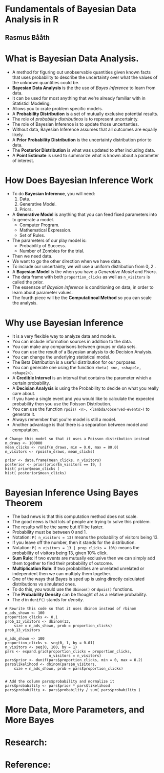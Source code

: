 # Fundamentals of Bayesian Data Analysis in R
## Rasmus Bååth

# What is Bayesian Data Analysis.
- A method for figuring out unobservable quantities given known facts that uses probability to describe the uncertainty over what the values of the unknown quantities could be.
- **Bayesian Data Analysis** is the the use of *Bayes Inference* to learn from data.
- It can be used for most anything that we're already familiar with in Statisticl Modeling.
- Allows you to crate problem specific models.
- A **Probability Distribution** is a set of mutually exclusive potential results.
- The role of *probability distributinos* is to represent uncertainty.
- The role of Bayesian Inference is to update those uncertanties.
- Without data, Bayesian Inference assumes that all outcomes are equally likely.
- A **Prior Probability Distribution** is the uncertainty distribution prior to data.
- The **Posterior Distribution** is what was updated to after including data.
- A **Point Estimate** is used to summarize what is known about a parameter of interest.

# How Does Bayesian Inference Work
- To do **Bayesian Inference**, you will need:
  1. Data.
  2. Generative Model.
  3. Priors.
- A **Generative Model** is anything that you can feed fixed parameters into to generate a model.
  * Computer Program.
  * Mathematical Expression.
  * Set of Rules.
- The parameters of our play model is:
  * Probability of Success.
  * Number of Zombies for the trial.
- Then we need data.
- We want to go the other direction when we have data.
- To include our uncertainty, we will use a uniform distribution from 0,.2 .
- A **Bayesian Model** is the when you have a *Generative Model* and *Priors*.
- The data frame with both `proportion_clicks` as well as `n_visitors` is called the prior.
- The essensce of *Baysian Inference* is conditioning on data, in order to learn about parameter values.
- The fourth piece will be the **Computatinoal Method** so you can scale the analysis.

# Why use Bayesian Inference
- It is a very flexible way to analyze data and models.
- You can include information sources in addition to the data.
- You can make any comparisons between groups or data sets.
- You can use the result of a Bayesian analysis to do Decision Analysis.
- You can change the underlying statistical model.
- The Beta Distribution is a useful distribution for our purposes.
- You can generate one using the function `rbeta( <n>, <shape1>, <shape2>)`.
- A **Credible Intervel** is an interval that contains the parameter which a certain probability.
- A **Decisian Analysis** is using the Probability to decide on what you really care about.
- If you have a single event and you would like to calculate the expected probability then you use the Poisson Distribution.
- You can use the function `rpois( <n>, <lambda/observed-events>)` to generate it.
-  Always remember that you're model is still a model.
- Another advantage is that there is a separation between model and computation.
```
# Change this model so that it uses a Poisson distribution instead
n_draws <- 100000
mean_clicks <- runif(n_draws, min = 0.0, max = 80.0)
n_visitors <- rpois(n_draws, mean_clicks)

prior <- data.frame(mean_clicks, n_visitors)
posterior <- prior[prior$n_visitors == 19, ]
hist( prior$mean_clicks )
hist( posterior$mean_clicks)
```

# Bayesian Inference Using Bayes Theorem
- The bad news is that this computation method does not scale.
- The good news is that lots of people are trying to solve this problem.
- The results will be the same but it'll be faster.
- Probability must be between 0 and 1.
- Notation: `P( n_visitors = 13)` means the probability of visitors being 13.
- If you leave off the number, then it stands for the distribution.
- Notation: `P( n_visitors = 13 | prop_clicks = 10%)` means the probability of visitors being 13, given 10% click.
- **Sum Rule**: If two events are mutually exclusive then we can simply add them together to find their probability of outcome.
- **Multiplication Rule**: If two probabilities are unrelated unrelated or independent then we can multiply them together.
- One of the ways that Bayes is sped up is using directly calculated distributions vs simulated ones.
- To do this, you would use the `dbinom()` or `dpois()` functions.
- The **Probability Density** can be thought of as a relative probability.
- The *d* in `dunif()` stands for *density*.
```
# Rewrite this code so that it uses dbinom instead of rbinom
n_ads_shown <- 100
proportion_clicks <- 0.1
prob_13_visitors <- dbinom(13,
    size = n_ads_shown, prob = proportion_clicks)
prob_13_visitors
```
```
n_ads_shown <- 100
proportion_clicks <- seq(0, 1, by = 0.01)
n_visitors <- seq(0, 100, by = 1)
pars <- expand.grid(proportion_clicks = proportion_clicks,
                    n_visitors = n_visitors)
pars$prior <- dunif(pars$proportion_clicks, min = 0, max = 0.2)
pars$likelihood <- dbinom(pars$n_visitors,
    size = n_ads_shown, prob = pars$proportion_clicks)


# Add the column pars$probability and normalize it
pars$probability <- pars$prior * pars$likelihood
pars$probability <- pars$probability / sum( pars$probability )
```


# More Data, More Parameters, and More Bayes

# Research:

# Reference:

